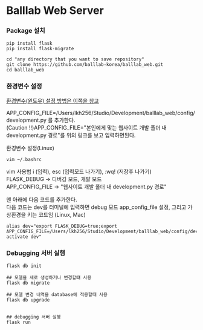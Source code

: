 # Balllab Web Server


### Package 설치
``` {bash}
pip install flask
pip install flask-migrate
```

``` {bash}
cd "any directory that you want to save repository"
git clone https://github.com/balllab-korea/balllab_web.git
cd balllab_web
```

### 환경변수 설정

[환경변수(윈도우) 설정 방법은 이쪽을 참고](https://wikidocs.net/81042)

APP_CONFIG_FILE=/Users/lkh256/Studio/Development/balllab_web/config/development.py 를 추가한다.   
(Caution !!)APP_CONFIG_FILE="본인에게 맞는 웹사이트 개발 폴더 내 development.py 경로"를 위의 링크를 보고 입력하면된다. 

환경변수 설정(Linux)
``` {bash}
vim ~/.bashrc
```


vim 사용법 i (입력), esc (입력모드 나가기), :wq! (저장후 나가기)   
FLASK_DEBUG -> 디버깅 모드, 개발 모드   
APP_CONFIG_FILE -> "웹사이트 개발 폴더 내 development.py 경로"   

맨 아래에 다음 코드를 추가한다.   
다음 코드는 dev를 터미널에 입력하면 debug 모드 app_config_file 설정, 그리고 가상환경을 키는 코드임 (Linux, Mac)   

``` {bash}
alias dev="export FLASK_DEBUG=true;export APP_CONFIG_FILE=/Users/lkh256/Studio/Development/balllab_web/config/development.py;conda activate dev"
```

### Debugging 서버 실행
``` {bash}
flask db init

## 모델을 새로 생성하거나 변경할떄 사용
flask db migrate

## 모델 변경 내역을 database에 적용할때 사용
flask db upgrade


## debugging 서버 실행
flask run
```
